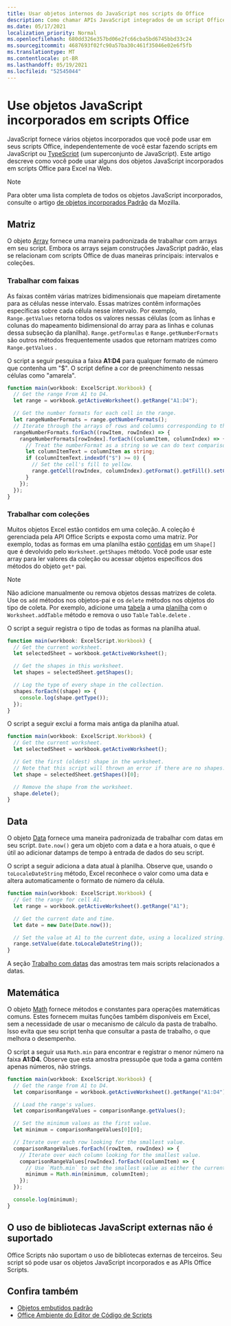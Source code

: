 ```yaml
---
title: Usar objetos internos do JavaScript nos scripts do Office
description: Como chamar APIs JavaScript integrados de um script Office em Excel na Web.
ms.date: 05/17/2021
localization_priority: Normal
ms.openlocfilehash: 680dd326e357bd06e2fc66cba5bd6745bbd33c24
ms.sourcegitcommit: 4687693f02fc90a57ba30c461f35046e02e6f5fb
ms.translationtype: MT
ms.contentlocale: pt-BR
ms.lasthandoff: 05/19/2021
ms.locfileid: "52545044"
---
```

# <a name="use-built-in-javascript-objects-in-office-scripts"></a>Use objetos JavaScript incorporados em scripts Office

JavaScript fornece vários objetos incorporados que você pode usar em seus scripts Office, independentemente de você estar fazendo scripts em JavaScript ou [TypeScript](../overview/code-editor-environment.md) (um superconjunto de JavaScript). Este artigo descreve como você pode usar alguns dos objetos JavaScript incorporados em scripts Office para Excel na Web.

> [!NOTE]
> Para obter uma lista completa de todos os objetos JavaScript incorporados, consulte o artigo [de objetos incorporados Padrão](https://developer.mozilla.org/docs/Web/JavaScript/Reference/Global_Objects) da Mozilla.

## <a name="array"></a>Matriz

O objeto [Array](https://developer.mozilla.org/docs/Web/JavaScript/Reference/Global_Objects/Array) fornece uma maneira padronizada de trabalhar com arrays em seu script. Embora os arrays sejam construções JavaScript padrão, elas se relacionam com scripts Office de duas maneiras principais: intervalos e coleções.

### <a name="work-with-ranges"></a>Trabalhar com faixas

As faixas contêm várias matrizes bidimensionais que mapeiam diretamente para as células nesse intervalo. Essas matrizes contêm informações específicas sobre cada célula nesse intervalo. Por exemplo, `Range.getValues` retorna todos os valores nessas células (com as linhas e colunas do mapeamento bidimensional do array para as linhas e colunas dessa subseção da planilha). `Range.getFormulas` e `Range.getNumberFormats` são outros métodos frequentemente usados que retornam matrizes como `Range.getValues` .

O script a seguir pesquisa a faixa **A1:D4** para qualquer formato de número que contenha um "$". O script define a cor de preenchimento nessas células como "amarela".

```TypeScript
function main(workbook: ExcelScript.Workbook) {
  // Get the range From A1 to D4.
  let range = workbook.getActiveWorksheet().getRange("A1:D4");

  // Get the number formats for each cell in the range.
  let rangeNumberFormats = range.getNumberFormats();
  // Iterate through the arrays of rows and columns corresponding to those in the range.
  rangeNumberFormats.forEach((rowItem, rowIndex) => {
    rangeNumberFormats[rowIndex].forEach((columnItem, columnIndex) => {
      // Treat the numberFormat as a string so we can do text comparisons.
      let columnItemText = columnItem as string;
      if (columnItemText.indexOf("$") >= 0) {
        // Set the cell's fill to yellow.
        range.getCell(rowIndex, columnIndex).getFormat().getFill().setColor("yellow");
      }
    });
  });
}
```

### <a name="work-with-collections"></a>Trabalhar com coleções

Muitos objetos Excel estão contidos em uma coleção. A coleção é gerenciada pela API Office Scripts e exposta como uma matriz. Por exemplo, todas as formas em uma planilha estão [contidas](/javascript/api/office-scripts/excelscript/excelscript.shape) em um `Shape[]` que é devolvido pelo `Worksheet.getShapes` método. Você pode usar este array para ler valores da coleção ou acessar objetos específicos dos métodos do objeto `get*` pai.

> [!NOTE]
> Não adicione manualmente ou remova objetos dessas matrizes de coleta. Use os `add` métodos nos objetos-pai e os `delete` métodos nos objetos do tipo de coleta. Por exemplo, adicione uma [tabela](/javascript/api/office-scripts/excelscript/excelscript.table) a uma [planilha](/javascript/api/office-scripts/excelscript/excelscript.worksheet) com o `Worksheet.addTable` método e remova o uso `Table` `Table.delete` .

O script a seguir registra o tipo de todas as formas na planilha atual.

```TypeScript
function main(workbook: ExcelScript.Workbook) {
  // Get the current worksheet.
  let selectedSheet = workbook.getActiveWorksheet();

  // Get the shapes in this worksheet.
  let shapes = selectedSheet.getShapes();

  // Log the type of every shape in the collection.
  shapes.forEach((shape) => {
    console.log(shape.getType());
  });
}
```

O script a seguir exclui a forma mais antiga da planilha atual.

```Typescript
function main(workbook: ExcelScript.Workbook) {
  // Get the current worksheet.
  let selectedSheet = workbook.getActiveWorksheet();

  // Get the first (oldest) shape in the worksheet.
  // Note that this script will thrown an error if there are no shapes.
  let shape = selectedSheet.getShapes()[0];

  // Remove the shape from the worksheet.
  shape.delete();
}
```

## <a name="date"></a>Data

O objeto [Data](https://developer.mozilla.org/docs/Web/JavaScript/Reference/Global_Objects/Date) fornece uma maneira padronizada de trabalhar com datas em seu script. `Date.now()` gera um objeto com a data e a hora atuais, o que é útil ao adicionar datamps de tempo à entrada de dados do seu script.

O script a seguir adiciona a data atual à planilha. Observe que, usando o `toLocaleDateString` método, Excel reconhece o valor como uma data e altera automaticamente o formato de número da célula.

```TypeScript
function main(workbook: ExcelScript.Workbook) {
  // Get the range for cell A1.
  let range = workbook.getActiveWorksheet().getRange("A1");

  // Get the current date and time.
  let date = new Date(Date.now());

  // Set the value at A1 to the current date, using a localized string.
  range.setValue(date.toLocaleDateString());
}
```

A seção [Trabalho com datas](../resources/samples/excel-samples.md#dates) das amostras tem mais scripts relacionados a datas.

## <a name="math"></a>Matemática

O objeto [Math](https://developer.mozilla.org/docs/Web/JavaScript/Reference/Global_Objects/Math) fornece métodos e constantes para operações matemáticas comuns. Estes fornecem muitas funções também disponíveis em Excel, sem a necessidade de usar o mecanismo de cálculo da pasta de trabalho. Isso evita que seu script tenha que consultar a pasta de trabalho, o que melhora o desempenho.

O script a seguir usa `Math.min` para encontrar e registrar o menor número na faixa **A1:D4.** Observe que esta amostra pressupõe que toda a gama contém apenas números, não strings.

```TypeScript
function main(workbook: ExcelScript.Workbook) {
  // Get the range from A1 to D4.
  let comparisonRange = workbook.getActiveWorksheet().getRange("A1:D4");

  // Load the range's values.
  let comparisonRangeValues = comparisonRange.getValues();

  // Set the minimum values as the first value.
  let minimum = comparisonRangeValues[0][0];

  // Iterate over each row looking for the smallest value.
  comparisonRangeValues.forEach((rowItem, rowIndex) => {
    // Iterate over each column looking for the smallest value.
    comparisonRangeValues[rowIndex].forEach((columnItem) => {
      // Use `Math.min` to set the smallest value as either the current cell's value or the previous minimum.
      minimum = Math.min(minimum, columnItem);
    });
  });

  console.log(minimum);
}

```

## <a name="use-of-external-javascript-libraries-is-not-supported"></a>O uso de bibliotecas JavaScript externas não é suportado

Office Scripts não suportam o uso de bibliotecas externas de terceiros. Seu script só pode usar os objetos JavaScript incorporados e as APIs Office Scripts.

## <a name="see-also"></a>Confira também

- [Objetos embutidos padrão](https://developer.mozilla.org/docs/Web/JavaScript/Reference/Global_Objects)
- [Office Ambiente do Editor de Código de Scripts](../overview/code-editor-environment.md)

